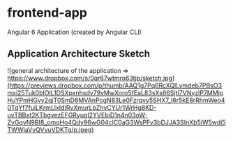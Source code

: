 # frontend-app
Angular 6  Application (created by Angular CLI)


## Application Architecture Sketch

![general architecture of the application => https://www.dropbox.com/s/0qr67wtmro63tjp/sketch.jpg](https://previews.dropbox.com/p/thumb/AAQ1g7Pq6RcXQlLymdeb7PBsO3mxi25Tuk0bIOlL1DSXpxnhsdv79vMwXoro5fEaL83sXs66SjtI7VNyzlP7MMjpHuYPmHGvy2qjT0SmD6MVAnPcgN83Le0Fzrqvy5SHX7_I6r5kE8rRhmWeo40TqYf7fuiLKrmLlxIdIRvXmurLpZhvCYUr1WrHg8KD-uvTBBxt2KTbgvezEFGRyuqI2YVEbiD1n4n03oW-ZvGqvN9BI8_omqHo4Qdy96wG04clC0aG3WsPFv3bDJJA3SInXb5iW5wdi5TWWjaVvQVyuVDKTg/p.jpeg)
